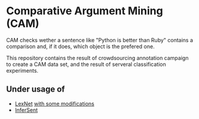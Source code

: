 # Comparative Argument Mining (CAM)
CAM checks wether a sentence like "Python is better than Ruby" contains a comparison and, if it does, which object is the prefered one.

This repository contains the result of crowdsourcing annotation campaign to create a CAM data set, and the result of serveral classification experiments.

## Under usage of

* [LexNet](https://github.com/vered1986/LexNET) [with some modifications](https://github.com/ablx/LexNET)
* [InferSent](https://github.com/facebookresearch/InferSent)
